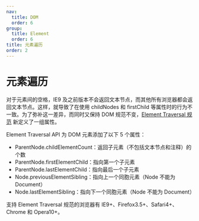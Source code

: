 ```yaml
---
nav:
  title: DOM
  order: 6
group:
  title: Element
  order: 6
title: 元素遍历
order: 2
---
```


# 元素遍历

对于元素间的空格，IE9 及之前版本不会返回文本节点，而其他所有浏览器都会返回文本节点。这样，就导致了在使用 childNodes 和 firstChild 等属性时的行为不一致。为了弥补这一差异，而同时又保持 DOM 规范不变，[Element Traversal 规范](https://www.w3.org/TR/ElementTraversal/) 新定义了一组属性。

Element Traversal API 为 DOM 元素添加了以下 5 个属性：

- ParentNode.childElementCount：返回子元素（不包括文本节点和注释）的个数
- ParentNode.firstElementChild：指向第一个子元素
- ParentNode.lastElementChild：指向最后一个子元素
- Node.previousElementSibling：指向上一个同胞元素（Node 不能为 Document）
- Node.lastElementSibling：指向下一个同胞元素（Node 不能为 Document）

支持 Element Traversal 规范的浏览器有 IE9+、Firefox3.5+、Safari4+、Chrome 和 Opera10+。
